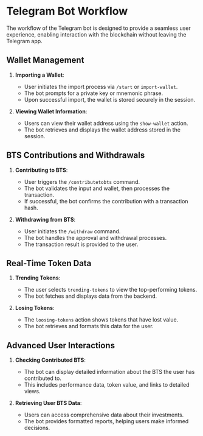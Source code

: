 # Telegram Bot Workflow

The workflow of the Telegram bot is designed to provide a seamless user experience, enabling interaction with the blockchain without leaving the Telegram app.

## Wallet Management
1. **Importing a Wallet**:
   - User initiates the import process via `/start` or `import-wallet`.
   - The bot prompts for a private key or mnemonic phrase.
   - Upon successful import, the wallet is stored securely in the session.

2. **Viewing Wallet Information**:
   - Users can view their wallet address using the `show-wallet` action.
   - The bot retrieves and displays the wallet address stored in the session.

## BTS Contributions and Withdrawals
1. **Contributing to BTS**:
   - User triggers the `/contributetobts` command.
   - The bot validates the input and wallet, then processes the transaction.
   - If successful, the bot confirms the contribution with a transaction hash.

2. **Withdrawing from BTS**:
   - User initiates the `/withdraw` command.
   - The bot handles the approval and withdrawal processes.
   - The transaction result is provided to the user.

## Real-Time Token Data
1. **Trending Tokens**:
   - The user selects `trending-tokens` to view the top-performing tokens.
   - The bot fetches and displays data from the backend.

2. **Losing Tokens**:
   - The `loosing-tokens` action shows tokens that have lost value.
   - The bot retrieves and formats this data for the user.

## Advanced User Interactions
1. **Checking Contributed BTS**:
   - The bot can display detailed information about the BTS the user has contributed to.
   - This includes performance data, token value, and links to detailed views.

2. **Retrieving User BTS Data**:
   - Users can access comprehensive data about their investments.
   - The bot provides formatted reports, helping users make informed decisions.
